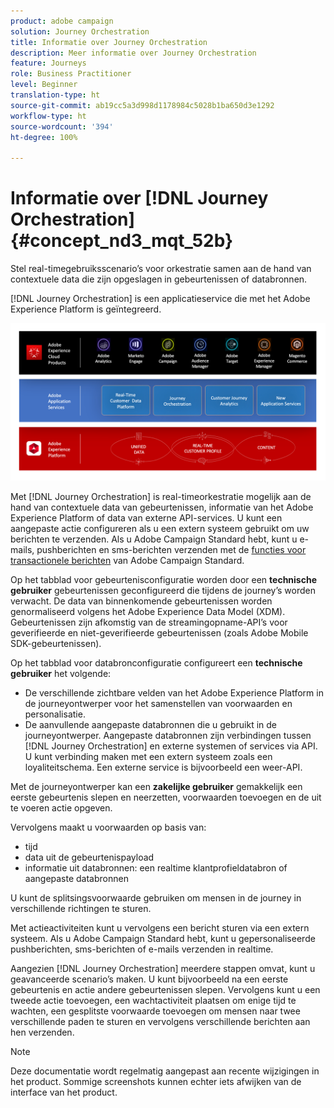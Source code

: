 ```yaml
---
product: adobe campaign
solution: Journey Orchestration
title: Informatie over Journey Orchestration
description: Meer informatie over Journey Orchestration
feature: Journeys
role: Business Practitioner
level: Beginner
translation-type: ht
source-git-commit: ab19cc5a3d998d1178984c5028b1ba650d3e1292
workflow-type: ht
source-wordcount: '394'
ht-degree: 100%

---
```



# Informatie over [!DNL Journey Orchestration]{#concept_nd3_mqt_52b}

Stel real-timegebruiksscenario’s voor orkestratie samen aan de hand van contextuele data die zijn opgeslagen in gebeurtenissen of databronnen.

[!DNL Journey Orchestration] is een applicatieservice die met het Adobe Experience Platform is geïntegreerd.

![](../assets/journeydiagram.png)

Met [!DNL Journey Orchestration] is real-timeorkestratie mogelijk aan de hand van contextuele data van gebeurtenissen, informatie van het Adobe Experience Platform of data van externe API-services. U kunt een aangepaste actie configureren als u een extern systeem gebruikt om uw berichten te verzenden. Als u Adobe Campaign Standard hebt, kunt u e-mails, pushberichten en sms-berichten verzenden met de [functies voor transactionele berichten](https://docs.adobe.com/content/help/nl-NL/campaign-standard/using/communication-channels/transactional-messaging/about-transactional-messaging.html) van Adobe Campaign Standard.

Op het tabblad voor gebeurtenisconfiguratie worden door een **technische gebruiker** gebeurtenissen geconfigureerd die tijdens de journey’s worden verwacht. De data van binnenkomende gebeurtenissen worden genormaliseerd volgens het Adobe Experience Data Model (XDM). Gebeurtenissen zijn afkomstig van de streamingopname-API’s voor geverifieerde en niet-geverifieerde gebeurtenissen (zoals Adobe Mobile SDK-gebeurtenissen).

Op het tabblad voor databronconfiguratie configureert een **technische gebruiker** het volgende:

* De verschillende zichtbare velden van het Adobe Experience Platform in de journeyontwerper voor het samenstellen van voorwaarden en personalisatie.
* De aanvullende aangepaste databronnen die u gebruikt in de journeyontwerper. Aangepaste databronnen zijn verbindingen tussen [!DNL Journey Orchestration] en externe systemen of services via API. U kunt verbinding maken met een extern systeem zoals een loyaliteitschema. Een externe service is bijvoorbeeld een weer-API.

Met de journeyontwerper kan een **zakelijke gebruiker** gemakkelijk een eerste gebeurtenis slepen en neerzetten, voorwaarden toevoegen en de uit te voeren actie opgeven.

Vervolgens maakt u voorwaarden op basis van:

* tijd
* data uit de gebeurtenispayload
* informatie uit databronnen: een realtime klantprofieldatabron of aangepaste databronnen

U kunt de splitsingsvoorwaarde gebruiken om mensen in de journey in verschillende richtingen te sturen.

Met actieactiviteiten kunt u vervolgens een bericht sturen via een extern systeem. Als u Adobe Campaign Standard hebt, kunt u gepersonaliseerde pushberichten, sms-berichten of e-mails verzenden in realtime.

Aangezien [!DNL Journey Orchestration] meerdere stappen omvat, kunt u geavanceerde scenario’s maken. U kunt bijvoorbeeld na een eerste gebeurtenis en actie andere gebeurtenissen slepen. Vervolgens kunt u een tweede actie toevoegen, een wachtactiviteit plaatsen om enige tijd te wachten, een gesplitste voorwaarde toevoegen om mensen naar twee verschillende paden te sturen en vervolgens verschillende berichten aan hen verzenden.

>[!NOTE]
>
>Deze documentatie wordt regelmatig aangepast aan recente wijzigingen in het product. Sommige screenshots kunnen echter iets afwijken van de interface van het product.
